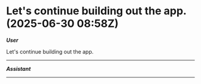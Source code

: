 <!-- Generated by SpecStory -->

# Let's continue building out the app. (2025-06-30 08:58Z)

_**User**_

Let's continue building out the app.

---

_**Assistant**_



---

